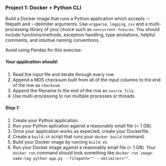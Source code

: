 
### Project 1: Docker + Python CLI
Build a Docker image that runs a Python application which accepts --filepath and --delimiter arguments.
Use `argparse`, `logging`, `csv` and a multi-processing library of your choice such as `concurrent.futures`. You should include functions/methods, exception handling, type anotations, helpful comments, and intuitive naming conventions.

Avoid using Pandas for this exercise.

##### Your application should:
1. Read the input file and iterate through every row.
2. Append a MD5 checksum built from all of the input columns to the end of the row as `checksum`.
3. Append the filename to the end of the row as `source_file`.
4. Use multi-processing to run multiple processes or threads.

##### Step 1:
1. Create your Python application.
2. Run your Python aplication against a reasonably small file (< 1 GB).
2. Once your application works as expected, create your Dockerfile.
2. Create a `build.sh` script that runs your `docker build` command.
2. Build your Docker image by running `build.sh`.
3. Run your Docker image against a reasonably small file (< 1 GB). Your `docker run` command should look something like `docker run image-name:tag python app.py --filepath="" --delimiter=""`.
